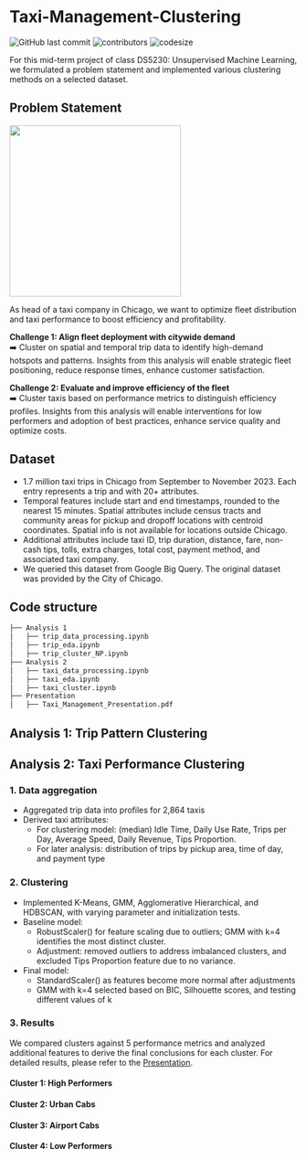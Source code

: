 # Taxi-Management-Clustering

![GitHub last commit](https://img.shields.io/github/last-commit/nhathpham/Taxi-Management-Clustering)
![contributors](https://img.shields.io/github/contributors/nhathpham/Taxi-Management-Clustering) 
![codesize](https://img.shields.io/github/languages/code-size/nhathpham/Taxi-Management-Clustering) 

For this mid-term project of class DS5230: Unsupervised Machine Learning, we formulated a problem statement and implemented various clustering methods on a selected dataset.

## Problem Statement

<img src="https://github.com/nhathpham/Scalable-Bird-Detection-Forecast/assets/87089936/a0cc4d69-a413-4f81-bf23-51cd6c03a762" width="300">

As head of a taxi company in Chicago, we want to optimize fleet distribution and taxi performance to boost efficiency and profitability.

**Challenge 1: Align fleet deployment with citywide demand**   
  ➡️ Cluster on spatial and temporal trip data to identify high-demand hotspots and patterns. Insights from this analysis will enable strategic fleet positioning, reduce response times, enhance customer satisfaction.

**Challenge 2:  Evaluate and improve efficiency of the fleet**   
  ➡️ Cluster taxis based on performance metrics to distinguish efficiency profiles. Insights from this analysis will enable interventions for low performers and adoption of best practices, enhance service quality and optimize costs.

## Dataset
- 1.7 million taxi trips in Chicago from September to November 2023. Each entry represents a trip and with 20+ attributes.
- Temporal features include start and end timestamps, rounded to the nearest 15 minutes. Spatial attributes include census tracts and community areas for pickup and dropoff locations with centroid coordinates. Spatial info is not available for locations outside Chicago.
- Additional attributes include taxi ID, trip duration, distance, fare, non-cash tips, tolls, extra charges, total cost, payment method, and associated taxi company.
- We queried this dataset from Google Big Query. The original dataset was provided by the City of Chicago.

## Code structure
```bash
├── Analysis 1
│   ├── trip_data_processing.ipynb
│   ├── trip_eda.ipynb
│   ├── trip_cluster_NP.ipynb
├── Analysis 2
│   ├── taxi_data_processing.ipynb
│   ├── taxi_eda.ipynb
│   ├── taxi_cluster.ipynb
├── Presentation
│   ├── Taxi_Management_Presentation.pdf
```

## Analysis 1: Trip Pattern Clustering


## Analysis 2: Taxi Performance Clustering
### 1. Data aggregation
- Aggregated trip data into profiles for 2,864 taxis
- Derived taxi attributes:
  - For clustering model: (median) Idle Time, Daily Use Rate, Trips per Day, Average Speed, Daily Revenue, Tips Proportion.
  - For later analysis: distribution of trips by pickup area, time of day, and payment type
    
### 2. Clustering 
- Implemented K-Means, GMM, Agglomerative Hierarchical, and HDBSCAN, with varying parameter and initialization tests.
- Baseline model:
  - RobustScaler() for feature scaling due to outliers; GMM with k=4 identifies the most distinct cluster.
  - Adjustment: removed outliers to address imbalanced clusters, and excluded Tips Proportion feature due to no variance.
- Final model:
  - StandardScaler() as features become more normal after adjustments
  - GMM with k=4 selected based on BIC, Silhouette scores, and testing different values of k

### 3. Results
We compared clusters against 5 performance metrics and analyzed additional features to derive the final conclusions for each cluster. For detailed results, please refer to the [Presentation](https://docs.google.com/presentation/d/1qxdqwxaJqGqQgGpsHlpJH_9me1p4Dg7xIz-HvaDSqls/edit?usp=sharing).

#### **Cluster 1: High Performers**
#### **Cluster 2: Urban Cabs**
#### **Cluster 3: Airport Cabs**
#### **Cluster 4: Low Performers**


